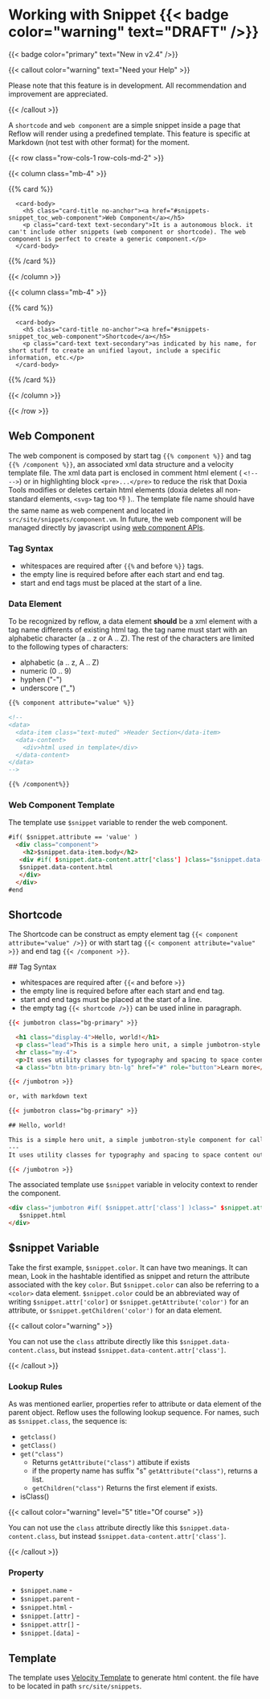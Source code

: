 # Working with Snippet {{< badge color="warning" text="DRAFT" />}}

{{< badge color="primary" text="New in v2.4" />}}

{{< callout color="warning" text="Need your Help" >}}

Please note that this feature is in development. All recommendation and improvement are appreciated.

{{< /callout >}}

A `shortcode` and `web component` are a simple snippet inside a page that Reflow will render using a predefined template. This feature is specific at Markdown (not test with other format) for the moment.

{{< row class="row-cols-1 row-cols-md-2" >}}

{{< column class="mb-4" >}}

{{% card %}}

```
  <card-body>
    <h5 class="card-title no-anchor"><a href="#snippets-snippet_toc_web-component">Web Component</a></h5>
    <p class="card-text text-secondary">It is a autonomous block. it can't include other snippets (web component or shortcode). The web component is perfect to create a generic component.</p>
  </card-body>
```

{{% /card %}}

{{< /column >}}

{{< column class="mb-4" >}}

{{% card %}}

```
  <card-body>
    <h5 class="card-title no-anchor"><a href="#snippets-snippet_toc_web-component">Shortcode</a></h5>
    <p class="card-text text-secondary">as indicated by his name, for short stuff to create an unified layout, include a specific information, etc.</p>
  </card-body>
```

{{% /card %}}

{{< /column >}}

{{< /row >}}

## Web Component

The web component is composed by start tag `{{% component %}}` and tag `{{% /component %}}`, an associated xml data structure and a  velocity template file.
The xml data part is enclosed in comment html element ( `<!-- -->`) or in highlighting block `<pre>...</pre>` to reduce the risk that Doxia Tools modifies or deletes certain html elements (doxia deletes all non-standard elements, `<svg>` tag too :thumbsdown: )..
The template file name should have the same name as web compenent and located in `src/site/snippets/component.vm`.
In future, the web component will be managed directly by javascript using [web component APIs](https://www.webcomponents.org/).

### Tag Syntax

- whitespaces are required after `{{%` and before `%}}` tags.
- the empty line is required before after each start and end tag.
- start and end tags must be placed at the start of a line.

### Data Element

To be recognized by reflow, a data element **should** be a xml element with a tag name differents of existing html tag.
the tag name must start with an alphabetic character (a .. z or A .. Z). The rest of the characters are limited to the following types of characters:

- alphabetic (a .. z, A .. Z)
- numeric (0 .. 9)
- hyphen ("-")
- underscore ("_")

```html
{{% component attribute="value" %}}

<!--
<data>
  <data-item class="text-muted" >Header Section</data-item>
  <data-content>
    <div>html used in template</div>
  </data-content>
</data>
-->

{{% /component%}}
```

### Web Component Template

The template use `$snippet` variable to render the web component.

```html
#if( $snippet.attribute == 'value' )
  <div class="component">
    <h2>$snippet.data-item.body</h2>
   <div #if( $snippet.data-content.attr['class'] )class="$snippet.data-content.attr['class']"#end>
   $snippet.data-content.html
   </div>
  </div>
#end
```

## Shortcode

The Shortcode can be construct as empty element tag `{{< component attribute="value" />}}` or with start tag  `{{< component attribute="value" >}}` and end tag  `{{< /component >}}`.

## Tag Syntax

- whitespaces are required after `{{<` and before `>}}`
- the empty line is required before after each start and end tag.
- start and end tags must be placed at the start of a line.
- the empty tag `{{< shortcode />}}` can be used inline in paragraph. 


```html
{{< jumbotron class="bg-primary" >}}

  <h1 class="display-4">Hello, world!</h1>
  <p class="lead">This is a simple hero unit, a simple jumbotron-style component for calling extra attention to featured content or information.</p>
  <hr class="my-4">
  <p>It uses utility classes for typography and spacing to space content out within the larger container.</p>
  <a class="btn btn-primary btn-lg" href="#" role="button">Learn more</a>

{{< /jumbotron >}}

or, with markdown text

{{< jumbotron class="bg-primary" >}}

## Hello, world!

This is a simple hero unit, a simple jumbotron-style component for calling extra attention to featured content or information.
---
It uses utility classes for typography and spacing to space content out within the larger container.

{{< /jumbotron >}}
```

The associated template use `$snippet` variable in velocity context to render the component.

```html
<div class="jumbotron #if( $snippet.attr['class'] )class=" $snippet.attr['class']"#end">
   $snippet.html
</div>
```

## $snippet Variable

Take the first example, `$snippet.color`. It can have two meanings. It can mean, Look in the hashtable identified as snippet and return the attribute associated with the key `color`. But `$snippet.color` can also be referring to a `<color>` data element. `$snippet.color` could be an abbreviated way of writing `$snippet.attr['color]` or `$snippet.getAttribute('color')` for an attribute, or `$snippet.getChildren('color')` for an data element.

{{< callout color="warning" >}}

You can not use the `class` attribute directly like this `$snippet.data-content.class`, but instead `$snippet.data-content.attr['class']`.

{{< /callout >}}

### Lookup Rules

As was mentioned earlier, properties refer to attribute or data element of the parent object. Reflow uses the following lookup sequence. For names, such as `$snippet.class`, the sequence is:

- `getclass()`
- `getClass()`
- `get("class")`
  - Returns `getAttribute("class")` attibute if exists
  - if the property name has suffix "s" `getAttribute("class")`, returns a list.
  - `getChildren("class")` Returns the first element if exists.
- isClass()

{{< callout color="warning" level="5" title="Of course" >}}

You can not use the `class` attribute directly like this `$snippet.data-content.class`, but instead `$snippet.data-content.attr['class']`.

{{< /callout >}}


### Property

- `$snippet.name` -
- `$snippet.parent` -
- `$snippet.html` -
- `$snippet.[attr]` -
- `$snippet.attr[]` -
- `$snippet.[data]` -

## Template

The template uses [Velocity Template](https://velocity.apache.org/engine/1.7/developer-guide.html) to generate html content. the file have to be located in path `src/site/snippets`.
